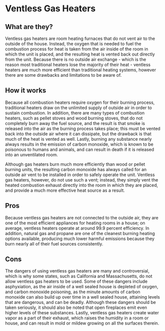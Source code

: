 # Ventless Gas Heaters

## What are they?

Ventless gas heaters are room heating furnaces that do not vent air to the outside of the house. Instead, the oxygen that is needed to fuel the combustion process for heat is taken from the air inside of the room in which the unit is placed, and the resulting heat is vented back out directly from the unit. Because there is no outside air exchange - which is the reason most traditional heaters lose the majority of their heat - ventless heaters are much more efficient than traditional heating systems, however there are some drawbacks and limitations to be aware of. 

## How it works

Because all combustion heaters require oxygen for their burning process, traditional heaters draw on the unlimited supply of outside air in order to sustain combustion. In addition, there are many types of combustion heaters, such as pellet stoves and wood burning stoves, that do not completely burn away the fuel source, and the result is that smoke is released into the air as the burning process takes place; this must be vented back into the outside air where it can dissipate, but the drawback is that much of the heat is vented as well. Lastly, burning any substance nearly always results in the emission of carbon monoxide, which is known to be poisonous to humans and animals, and can result in death if it is released into an unventilated room.

Although gas heaters burn much more efficiently than wood or pellet burning units, the resulting carbon monoxide has always called for an outside air vent to be installed in order to safely operate the unit. Ventless gas heaters, however, do not use such a vent; instead, they simply vent the heated combustion exhaust directly into the room in which they are placed, and provide a much more effective heat source as a result. 

## Pros

Because ventless gas heaters are not connected to the outside air, they are one of the most efficient appliances for heating rooms in a house; on average, ventless heaters operate at around 99.9 percent efficiency. In addition, natural gas and propane are one of the cleanest burning heating options available, producing much lower harmful emissions because they burn nearly all of their fuel sources consistently.

## Cons

The dangers of using ventless gas heaters are many and controversial, which is why some states, such as California and Massachusetts, do not allow ventless gas heaters to be used. Some of these dangers include asphyxiation, as the air inside of a well sealed house is depleted of oxygen, and carbon monoxide poisoning, as the minute amounts of carbon monoxide can also build up over time in a well sealed house, attaining levels that are dangerous, and can be deadly. Although these dangers should be taken seriously, it should also be noted that open fireplaces emit even higher levels of these substances. Lastly, ventless gas heaters create water vapor as a part of their exhaust, which raises the humidity in a room or house, and can result in mold or mildew growing on all the surfaces therein. 

